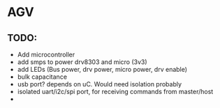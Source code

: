 # AGV

## TODO:
- Add microcontroller
- add smps to power drv8303 and micro (3v3)
- add LEDs (Bus power, drv power, micro power, drv enable)
- bulk capacitance
- usb port? depends on uC. Would need isolation probably
- isolated uart/i2c/spi port, for receiving commands from master/host
- 
